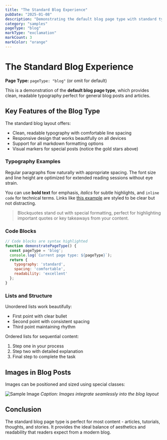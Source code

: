 ```yaml
---
title: "The Standard Blog Experience"
pubDate: "2025-01-08"
description: "Demonstrating the default blog page type with standard typography and spacing"
category: "samples"
pageType: "blog"
markType: "exclamation"
markCount: 3
markColor: "orange"
---
```


# The Standard Blog Experience

**Page Type:** `pageType: "blog"` (or omit for default)

This is a demonstration of the **default blog page type**, which provides clean, readable typography perfect for general blog posts and articles.

## Key Features of the Blog Type

The standard blog layout offers:

- Clean, readable typography with comfortable line spacing
- Responsive design that works beautifully on all devices
- Support for all markdown formatting options
- Visual markers for special posts (notice the gold stars above)

### Typography Examples

Regular paragraphs flow naturally with appropriate spacing. The font size and line height are optimized for extended reading sessions without eye strain.

You can use **bold text** for emphasis, *italics* for subtle highlights, and `inline code` for technical terms. Links like [this example](#) are styled to be clear but not distracting.

> Blockquotes stand out with special formatting, perfect for highlighting important quotes or key takeaways from your content.

### Code Blocks

```javascript
// Code blocks are syntax highlighted
function demonstratePageType() {
  const pageType = 'blog';
  console.log(`Current page type: ${pageType}`);
  return {
    typography: 'standard',
    spacing: 'comfortable',
    readability: 'excellent'
  };
}
```

### Lists and Structure

Unordered lists work beautifully:
- First point with clear bullet
- Second point with consistent spacing
- Third point maintaining rhythm

Ordered lists for sequential content:
1. Step one in your process
2. Step two with detailed explanation
3. Final step to complete the task

## Images in Blog Posts

Images can be positioned and sized using special classes:

![Sample Image](https://via.placeholder.com/600x400)
*Caption: Images integrate seamlessly into the blog layout*

## Conclusion

The standard blog page type is perfect for most content - articles, tutorials, thoughts, and stories. It provides the ideal balance of aesthetics and readability that readers expect from a modern blog.